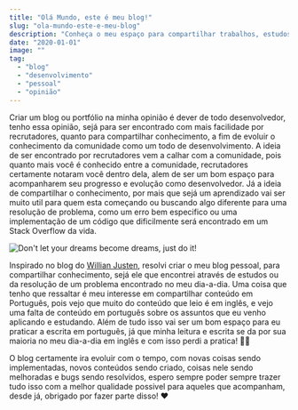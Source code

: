 ```yaml
---
title: "Olá Mundo, este é meu blog!"
slug: "ola-mundo-este-e-meu-blog"
description: "Conheça o meu espaço para compartilhar trabalhos, estudos, conhecimento e marcar minha presença na web de uma forma que faça a diferança para as pessoas."
date: "2020-01-01"
image: ""
tag:
  - "blog"
  - "desenvolvimento"
  - "pessoal"
  - "opinião"
---
```


Criar um blog ou portfólio na minha opinião é dever de todo desenvolvedor, tenho essa opinião, sejá para ser encontrado com mais facilidade por recrutadores, quanto para compartilhar conhecimento, a fim de evoluir o conhecimento da comunidade como um todo de desenvolvimento. A ideia de ser encontrado por recrutadores vem a calhar com a comunidade, pois quanto mais você é conhecido entre a comunidade, recrutadores certamente notaram você dentro dela, alem de ser um bom espaço para acompanharem seu progresso e evolução como desenvolvedor. Já a ideia de compartilhar o conhecimento, por mais que sejá um aprendizado vai ser muito util para quem esta começando ou buscando algo diferente para uma resolução de problema, como um erro bem especifico ou uma implementação de um código que dificilmente será encontrado em um Stack Overflow da vida.

![Don't let your dreams become dreams, just do it!](https://i.gifer.com/3cuw.gif)

Inspirado no blog do [Willian Justen](https://willianjusten.com.br/), resolvi criar o meu blog pessoal, para compartilhar conhecimento, sejá ele que encontrei através de estudos ou da resolução de um problema encontrado no meu dia-a-dia. Uma coisa que tenho que ressaltar é meu interesse em compartilhar conteúdo em Português, pois vejo que muito do conteúdo que leio é em inglês, e vejo uma falta de conteúdo em português sobre os assuntos que eu venho aplicando e estudando. Além de tudo isso vai ser um bom espaço para eu praticar a escrita em português, já que minha leitura e escrita se da por sua maioria no meu dia-a-dia em inglês e com isso perdi a pratica! 🤦‍♂️

O blog certamente ira evoluir com o tempo, com novas coisas sendo implementadas, novos conteúdos sendo criado, coisas nele sendo melhoradas e bugs sendo resolvidos, espero sempre poder sempre trazer tudo isso com a melhor qualidade possivel para aqueles que acompanham, desde já, obrigado por fazer parte disso! ❤️
